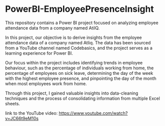 # PowerBI-EmployeePresenceInsight
This repository contains a Power BI project focused on analyzing employee attendance data from a company named AtilQ.


In this project, our objective is to derive insights from the employee attendance data of a company named Atliq. The data has been sourced from a YouTube channel named Codebasics, and the project serves as a learning experience for Power BI.

Our focus within the project includes identifying trends in employee behaviour, such as the percentage of individuals working from home, the percentage of employees on sick leave, determining the day of the week with the highest employee presence, and pinpointing the day of the month when most employees work from home.

Through this project, I gained valuable insights into data-cleaning techniques and the process of consolidating information from multiple Excel sheets.

link to the YouTube video: https://www.youtube.com/watch?v=JC66t9eM10s
